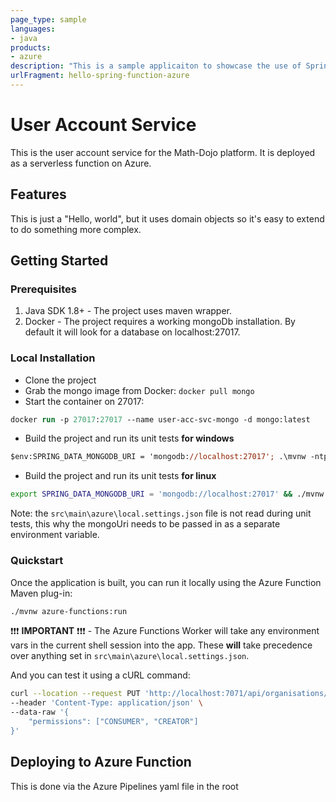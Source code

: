 ```yaml
---
page_type: sample
languages:
- java
products:
- azure
description: "This is a sample applicaiton to showcase the use of Spring Cloud Function on top of Azure Functions."
urlFragment: hello-spring-function-azure
---
```


# User Account Service

This is the user account service for the Math-Dojo platform. It is deployed as a serverless function on Azure.

## Features

This is just a "Hello, world", but it uses domain objects so it's easy to extend to do something more complex.

## Getting Started

### Prerequisites

1. Java SDK 1.8+ - The project uses maven wrapper.
2. Docker - The project requires a working mongoDb installation. By default it will look for a database on localhost:27017.

### Local Installation

- Clone the project
- Grab the mongo image from Docker: `docker pull mongo`
- Start the container on 27017: 
```ps
docker run -p 27017:27017 --name user-acc-svc-mongo -d mongo:latest
```
- Build the project and run its unit tests **for windows**
```ps
$env:SPRING_DATA_MONGODB_URI = 'mongodb://localhost:27017'; .\mvnw -ntp clean package
```
- Build the project and run its unit tests **for linux**
```sh
export SPRING_DATA_MONGODB_URI = 'mongodb://localhost:27017' && ./mvnw -ntp clean package
```

Note: the `src\main\azure\local.settings.json` file is not read during unit tests, this why the mongoUri needs to be passed in as a separate environment variable.

### Quickstart

Once the application is built, you can run it locally using the Azure Function Maven plug-in:

```sh
./mvnw azure-functions:run
```

❗❗❗ **IMPORTANT** ❗❗❗ - The Azure Functions Worker will take any environment vars in the current shell session into the app. These **will** take precedence over anything set in `src\main\azure\local.settings.json`.

And you can test it using a cURL command:

```sh
curl --location --request PUT 'http://localhost:7071/api/organisations/unknownOrganisationId/users/knownUserId/permissions' \
--header 'Content-Type: application/json' \
--data-raw '{
    "permissions": ["CONSUMER", "CREATOR"]
}'
```

## Deploying to Azure Function

This is done via the Azure Pipelines yaml file in the root
